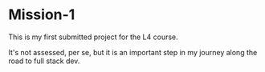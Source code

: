 # Mission-1

This is my first submitted project for the L4 course. 

It's not assessed, per se, but it is an important step in my journey along the road to full stack dev.
